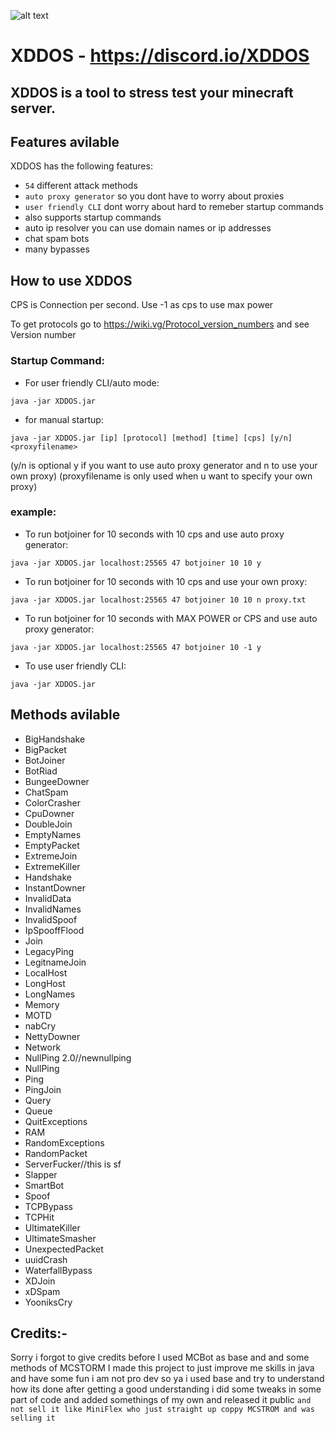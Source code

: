 ![alt text](https://cdn.discordapp.com/attachments/949290845222350928/964583278789148763/cover.png)
#                  XDDOS - https://discord.io/XDDOS

## XDDOS is a tool to stress test your minecraft server.

## Features avilable

XDDOS has the following features:

- `54` different attack methods
- `auto proxy generator` so you dont have to worry about proxies
- `user friendly CLI` dont worry about hard to remeber startup commands
- also supports startup commands 
- auto ip resolver you can use domain names or ip addresses
- chat spam bots
- many bypasses

## How to use XDDOS

CPS is Connection per second. Use -1 as cps to use max power

To get protocols go to https://wiki.vg/Protocol_version_numbers and see Version number

### Startup Command: 

- For user friendly CLI/auto mode:
```
java -jar XDDOS.jar
```

- for manual startup:
```
java -jar XDDOS.jar [ip] [protocol] [method] [time] [cps] [y/n] <proxyfilename>
```
(y/n is optional y if you want to use auto proxy generator and n to use your own proxy) (proxyfilename is only used when u want to specify your own proxy)

### example:  

- To run botjoiner for 10 seconds with 10 cps and use auto proxy generator:
```
java -jar XDDOS.jar localhost:25565 47 botjoiner 10 10 y
```

- To run botjoiner for 10 seconds with 10 cps and use your own proxy:
```
java -jar XDDOS.jar localhost:25565 47 botjoiner 10 10 n proxy.txt
```

- To run botjoiner for 10 seconds with MAX POWER or CPS and use auto proxy generator:
```
java -jar XDDOS.jar localhost:25565 47 botjoiner 10 -1 y
```

- To use user friendly CLI:
```
java -jar XDDOS.jar
```

## Methods avilable

- BigHandshake
- BigPacket
- BotJoiner
- BotRiad
- BungeeDowner
- ChatSpam
- ColorCrasher
- CpuDowner
- DoubleJoin
- EmptyNames
- EmptyPacket
- ExtremeJoin
- ExtremeKiller
- Handshake
- InstantDowner
- InvalidData
- InvalidNames
- InvalidSpoof
- IpSpooffFlood
- Join
- LegacyPing
- LegitnameJoin
- LocalHost
- LongHost
- LongNames
- Memory
- MOTD
- nabCry
- NettyDowner
- Network
- NullPing 2.0//newnullping
- NullPing
- Ping
- PingJoin
- Query
- Queue
- QuitExceptions
- RAM
- RandomExceptions
- RandomPacket
- ServerFucker//this is sf
- Slapper
- SmartBot
- Spoof
- TCPBypass
- TCPHit
- UltimateKiller
- UltimateSmasher
- UnexpectedPacket
- uuidCrash
- WaterfallBypass
- XDJoin
- xDSpam
- YooniksCry

## Credits:-
Sorry i forgot to give credits before
I used MCBot as base and and some methods of MCSTORM 
I made this project to just improve me skills in java and have some fun
i am not pro dev so ya i used base and try to understand how its done after getting a good understanding
i did some tweaks in some part of code and added somethings of my own and released it public
```and not sell it like MiniFlex who just straight up coppy MCSTROM and was selling it```
